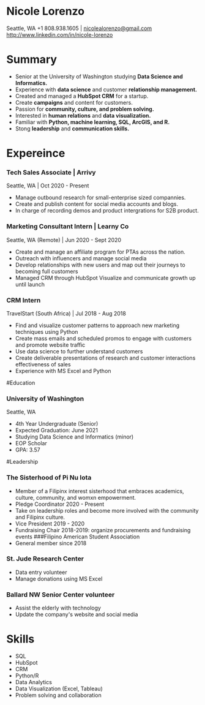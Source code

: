 # Nicole Lorenzo

Seattle, WA
+1 808.938.1605 | nicolealorenzo@gmail.com
http://www.linkedin.com/in/nicole-lorenzo

# Summary
* Senior at the University of Washington studying **Data Science and Informatics.**
* Experience with **data science** and customer **relationship management.**
* Created and managed a **HubSpot CRM** for a startup.
* Create **campaigns** and content for customers.
* Passion for **community, culture, and problem solving.**
* Interested in **human relations** and **data visualization.**
* Familiar with **Python, machine learning, SQL, ArcGIS, and R.**
* Stong **leadership** and **communication skills.**

# Expereince
### Tech Sales Associate | Arrivy
Seattle, WA | Oct 2020 - Present
* Manage outbound research for small-enterprise sized compannies.
* Create and publish content for social media accounts and blogs.
* In charge of recording demos and product intergrations for S2B product.
### Marketing Consultant Intern | Learny Co
Seattle, WA (Remote) | Jun 2020 - Sept 2020
* Create and manage an affiliate program for PTAs across the nation.
* Outreach with influencers and manage social media
* Develop relationships with new users and map out their journeys to becoming full customers
* Managed CRM through HubSpot
Visualize and communicate growth up until launch
### CRM Intern
TravelStart (South Africa) | Jul 2018 - Aug 2018
* Find and visualize customer patterns to approach new marketing techniques using Python
* Create mass emails and scheduled promos to engage with customers and promote website traffic
* Use data science to further understand customers
* Create deliverable presentations of research and customer interactions effectiveness of sales
* Experience with MS Excel and Python

#Education
### University of Washington
Seattle, WA
* 4th Year Undergraduate (Senior)
* Expected Graduation: June 2021
*  Studying Data Science and Informatics (minor)
* EOP Scholar
* GPA: 3.57

#Leadership
### The Sisterhood of Pi Nu Iota
* Member of a Filipinx interest sisterhood that embraces academics, culture, community, and womxn empowerment.
* Pledge Coordinator 2020 - Present
* Take on leadership roles and become more involved with the community and Filipinx culture.
* Vice President 2019 - 2020
* Fundraising Chair 2018-2019: organize procurements and fundraising events
###Filipino American Student Association
* General member since 2018
### St. Jude Research Center
* Data entry volunteer
* Manage donations using MS Excel
### Ballard NW Senior Center volunteer
* Assist the elderly with technology
* Update the company's website and social media

# Skills
* SQL
* HubSpot
* CRM
* Python/R
* Data Analytics
* Data Visualization (Excel, Tableau)
* Problem solving and collaboration

